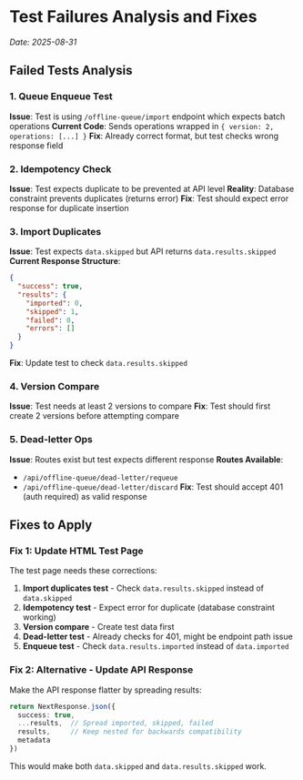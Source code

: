 # Test Failures Analysis and Fixes
*Date: 2025-08-31*

## Failed Tests Analysis

### 1. Queue Enqueue Test
**Issue**: Test is using `/offline-queue/import` endpoint which expects batch operations
**Current Code**: Sends operations wrapped in `{ version: 2, operations: [...] }`
**Fix**: Already correct format, but test checks wrong response field

### 2. Idempotency Check
**Issue**: Test expects duplicate to be prevented at API level
**Reality**: Database constraint prevents duplicates (returns error)
**Fix**: Test should expect error response for duplicate insertion

### 3. Import Duplicates
**Issue**: Test expects `data.skipped` but API returns `data.results.skipped`
**Current Response Structure**:
```json
{
  "success": true,
  "results": {
    "imported": 0,
    "skipped": 1,
    "failed": 0,
    "errors": []
  }
}
```
**Fix**: Update test to check `data.results.skipped`

### 4. Version Compare
**Issue**: Test needs at least 2 versions to compare
**Fix**: Test should first create 2 versions before attempting compare

### 5. Dead-letter Ops
**Issue**: Routes exist but test expects different response
**Routes Available**:
- `/api/offline-queue/dead-letter/requeue`
- `/api/offline-queue/dead-letter/discard`
**Fix**: Test should accept 401 (auth required) as valid response

## Fixes to Apply

### Fix 1: Update HTML Test Page

The test page needs these corrections:

1. **Import duplicates test** - Check `data.results.skipped` instead of `data.skipped`
2. **Idempotency test** - Expect error for duplicate (database constraint working)
3. **Version compare** - Create test data first
4. **Dead-letter test** - Already checks for 401, might be endpoint path issue
5. **Enqueue test** - Check `data.results.imported` instead of `data.imported`

### Fix 2: Alternative - Update API Response

Make the API response flatter by spreading results:
```typescript
return NextResponse.json({
  success: true,
  ...results,  // Spread imported, skipped, failed
  results,     // Keep nested for backwards compatibility
  metadata
})
```

This would make both `data.skipped` and `data.results.skipped` work.